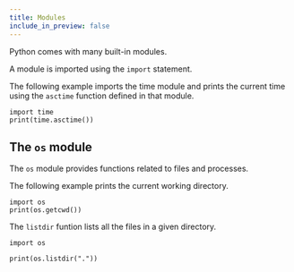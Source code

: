 ```yaml
---
title: Modules
include_in_preview: false
---
```


Python comes with many built-in modules.

A module is imported using the `import` statement.

The following example imports the time module and prints the current time using the `asctime` function defined in that module.

```{.python .example}
import time
print(time.asctime())
```

## The `os` module

The `os` module provides functions related to files and processes.

The following example prints the current working directory.

```{.python .example}
import os
print(os.getcwd())
```

The `listdir` funtion lists all the files in a given directory.

```{.python .example}
import os

print(os.listdir("."))
```
